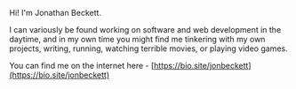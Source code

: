 Hi! I'm Jonathan Beckett.

I can variously be found working on software and web development in the daytime, and in my own time you might find me tinkering with my own projects, writing, running, watching terrible movies, or playing video games.

You can find me on the internet here - [https://bio.site/jonbeckett](https://bio.site/jonbeckett)
